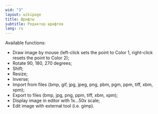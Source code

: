 ```yaml
---
wid: "3"
layout: wikipage
title: Шрифты
subtitle: Редактор шрифтов
lang: ru
---
```

Available functions:

  *  Draw image by mouse (left-click sets the point to Color 1, right-click resets the point to Color 2);
  *  Rotate 90, 180, 270 degrees;
  *  Shift;
  *  Resize;
  *  Inverse;
  *  Import from files (bmp, gif, jpg, jpeg, png, pbm, pgm, ppm, tiff, xbm, xpm);
  *  Export to files (bmp, jpg, png, ppm, tiff, xbm, xpm);
  *  Display image in editor with 1x...50x scale;
  *  Edit image with external tool (i.e. gimp).
